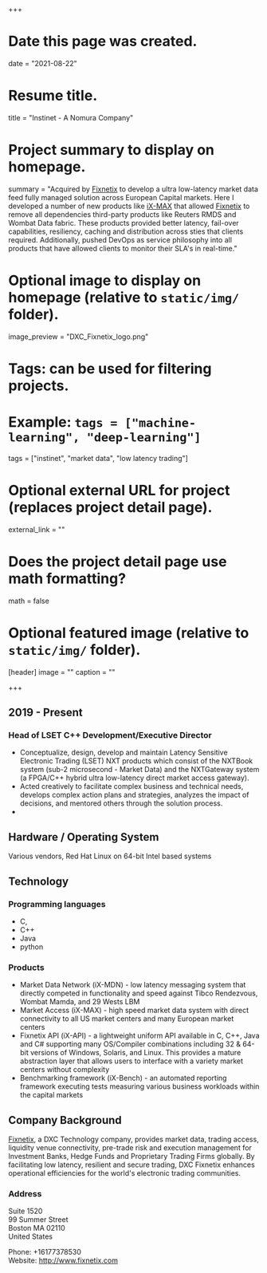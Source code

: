+++

# Date this page was created.
date = "2021-08-22"

# Resume title.
title = "Instinet - A Nomura Company"

# Project summary to display on homepage.
summary = "Acquired by [Fixnetix](www.fixnetix) to develop a ultra low-latency market data feed fully managed solution across European Capital markets. Here I developed a number of new products like [iX-MAX](http://www.fixnetix.com/services/ix-max/) that allowed [Fixnetix](www.fixnetix.com) to remove all dependencies third-party products like Reuters RMDS and Wombat Data fabric. These products provided better latency, fail-over capabilities, resiliency, caching and distribution across sties that clients required. Additionally, pushed DevOps as service philosophy into all products that have allowed clients to monitor their SLA's in real-time."

# Optional image to display on homepage (relative to `static/img/` folder).
image_preview = "DXC_Fixnetix_logo.png"

# Tags: can be used for filtering projects.
# Example: `tags = ["machine-learning", "deep-learning"]`
tags = ["instinet", "market data", "low latency trading"]

# Optional external URL for project (replaces project detail page).
external_link = ""

# Does the project detail page use math formatting?
math = false

# Optional featured image (relative to `static/img/` folder).
[header]
image = ""
caption = ""

+++


## 2019 - Present
### Head of LSET C++ Development/Executive Director
* Conceptualize, design, develop and maintain Latency Sensitive Electronic Trading (LSET) NXT products which consist of the NXTBook system (sub-2 microsecond - Market Data) and the NXTGateway system (a FPGA/C++ hybrid ultra low-latency direct market access gateway).
* Acted creatively to facilitate complex business and technical needs, develops complex action plans and strategies, analyzes the impact of decisions, and mentored others through the solution process.
* 


## Hardware / Operating System
Various vendors, Red Hat Linux on 64-bit Intel based systems  



## Technology
### Programming languages
* C,
* C++
* Java
* python


### Products
* Market Data Network (iX-MDN) - low latency messaging system that directly competed in functionality and speed against Tibco Rendezvous, Wombat Mamda, and 29 Wests LBM
* Market Access (iX-MAX) - high speed market data system with direct connectivity to all US market centers and many European market centers
* Fixnetix API (iX-API) - a lightweight uniform API  available in C, C++, Java and C# supporting many OS/Compiler combinations including 32 & 64-bit versions of Windows, Solaris, and Linux. This provides a mature abstraction layer that allows users to interface with a variety market centers without complexity
* Benchmarking framework (iX-Bench) - an automated reporting framework executing tests measuring various business workloads within the capital markets

## Company Background
[Fixnetix](www.fixnetix.com), a DXC Technology company, provides market data, trading access, liquidity venue connectivity, pre-trade risk and execution management for Investment Banks, Hedge Funds and Proprietary Trading Firms globally. By facilitating low latency, resilient and secure trading, DXC Fixnetix enhances operational efficiencies for the world's electronic trading communities.

### Address
Suite 1520  
99 Summer Street  
Boston MA 02110  
United States  

Phone: +16177378530  
Website: http://www.fixnetix.com
